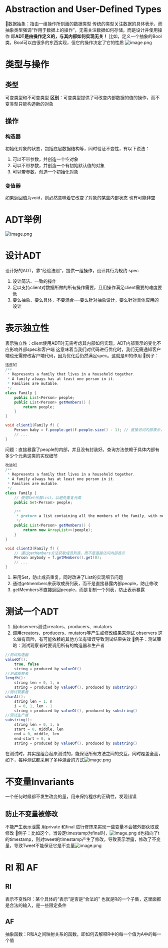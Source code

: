 # Abstraction and User-Defined Types
📕数据抽象：指由一组操作所刻画的数据类型
传统的类型关注数据的具体表示，而抽象类型强调“作用于数据上的操作”，无需关注数据如何存储，而是设计并使用操作
即**ADT是由操作定义的，与其内部如何实现无关！**
比如，定义一个抽象的Bool类，Bool可以由很多的东西实现，但它的操作决定了它的性质
![image.png](https://s2.loli.net/2024/05/27/cG5dP7om1JSClVT.png)
# 类型与操作
## 类型
可变类型和不可变类型
**区别**：可变类型提供了可改变内部数据的值的操作，而不变类型只能构造新的对象
## 操作
### 构造器
初始化对象的状态，包括底层数据结构等，同时验证不变性，有以下说法：
1. 可以不带参数，并创造一个空对象
2. 可以不带参数，并创造一个有初始默认值的对象
3. 可以带参数，创造一个初始化对象
### 变值器
如果返回值为void，则必然意味着它改变了对象的某些内部状态
也有可能非空
# ADT举例
![image.png](https://s2.loli.net/2024/05/27/Lxfc6sNFXORrZMC.png)
# 设计ADT
设计好的ADT，靠“经验法则”，提供一组操作，设计其行为规约 spec
1. 设计简洁、一致的操作
2. 足以支持client对数据所做的所有操作需要，且用操作满足client需要的难度要低
3. 要么抽象、要么具体，不要混合---要么针对抽象设计，要么针对具体应用的设计
# 表示独立性
表示独立性：client使用ADT时无需考虑其内部如何实现，ADT内部表示的变化不应影响外部spec和客户端
这意味着当我们对代码进行优化时，我们无需通知客户端也无需修改客户端代码，因为优化后仍然满足spec。这就是RI的作用
🌰例子：
```Java
违反RI
/**
 * Represents a family that lives in a household together.
 * A family always has at least one person in it.
 * Families are mutable.
 */
class Family {
    public List<Person> people;
    public List<Person> getMembers() {
        return people;
    }
}

void client1(Family f) {
    Person baby = f.people.get(f.people.size() - 1); // 直接访问内部表示，违反封装
    // ...
}
```
问题：直接暴露了people的内部，并且没有封装好。查询方法依赖于具体内部有多少个元素这类的实现细节
```Java
改进RI
/**
 * Represents a family that lives in a household together.
 * A family always has at least one person in it.
 * Families are mutable.
 */
class Family {
    // 使用Set代替List，以避免重复元素
    public Set<Person> people;

    /**
     * @return a list containing all the members of the family, with no duplicates.
     */
    public List<Person> getMembers() {
        return new ArrayList<>(people);
    }
}

void client3(Family f) {
    // 通过getMembers方法获取成员列表，而不是直接访问内部表示
    Person anybody = f.getMembers().get(0); 
    // ...
}
```
1. 采用Set，防止成员重复，同时改进了List的实现细节问题
2. 通过getmembers来获取成员列表，而不是直接暴露内部people，防止修改
3. getMembers不直接返回people，而是复制一个列表，防止表示暴露
# 测试一个ADT
1. 用observers测试creators、producers、mutators
2. 调用creators、producers、mutators等产生或修改结果来测试 observers
这么做有风险，有可能依赖的其他方法有错误导致测试结果失效
🌰例子：测试策略：测试观察者时要调用所有的构造器和生产者
```java
//测试构造器
valueOf():
	true, false
	string = produced by valueOf()
//测试观察者
length():
	string len = 0, 1, n
	string = produced by valueOf(), produced by substring()
//测试观察者
charAt():
	string len = 1, n
	i = 0, 1, len - 1
	string = produced by valueOf(), produced by substring()
//测试生产者
substring():
	string len = 0, 1, n
	start = 0, middle, len
	end = 0, middle, len
	end-start = 0, n
	string = produced by valueOf(), produced by substring()
```
在测试时，其实是组合起来测试的，能保证所有方法之间的交互，同时覆盖全面，如下，每种测试都采用了多种混合的方式![image.png](https://s2.loli.net/2024/05/28/HLDR9IFbWtXwvuT.png)
# 不变量Invariants
一个任何时候都不发生改变的量，用来保持程序的正确性，发现错误
## 防止不变量被修改
不能产生表示泄露
用private 和final 进行修饰来实现一些变量不会被外部获取或修改
🌰例子：比如这个，当设定timestamp为final时，![image.png](https://s2.loli.net/2024/05/28/Z9BshOIbWmlJAXF.png)
d也指向了t的timestamp，则对tweet的timestamp产生了修改，导致表示泄露，修改了不变量，导致Tweet不能保证它是不变量![image.png](https://s2.loli.net/2024/05/28/DdqjAX8PCyt7KU1.png)
# RI 和 AF
## RI
表示不变性RI：某个具体的“表示”是否是“合法的”
也就是R的一个子集，这里面都是合法的输入，是一些限定条件
## AF
抽象函数：R和A之间映射关系的函数，即如何去解释R中的每一个值为A中的每一个值